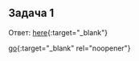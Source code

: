 ## Задача 1

Ответ: [here](https://hub.docker.com/repository/docker/greengorych/custom-nginx/general){:target="_blank"} 

[go](http://stackoverflow.com){:target="_blank" rel="noopener"}
